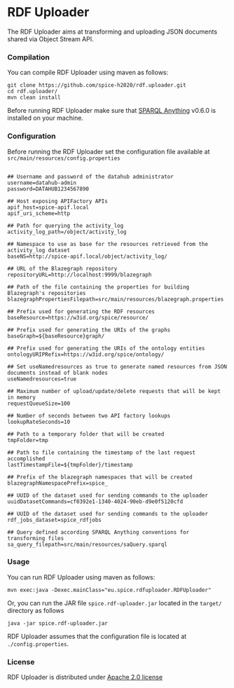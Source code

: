 # RDF Uploader

The RDF Uploader aims at transforming and uploading JSON documents shared via Object Stream API.

### Compilation

You can compile RDF Uploader using maven as follows:

```
git clone https://github.com/spice-h2020/rdf.uploader.git
cd rdf.uploader/
mvn clean install
```

Before running RDF Uploader make sure that [SPARQL Anything](https://github.com/SPARQL-Anything/sparql.anything) v0.6.0 is installed on your machine.

### Configuration

Before running the RDF Uploader set the configuration file available at ``src/main/resources/config.properties`` 

```

## Username and password of the datahub administrator
username=datahub-admin
password=DATAHUB1234567890

## Host exposing APIFactory APIs
apif_host=spice-apif.local
apif_uri_scheme=http

## Path for querying the activity_log 
activity_log_path=/object/activity_log

## Namespace to use as base for the resources retrieved from the activity_log dataset
baseNS=http://spice-apif.local/object/activity_log/

## URL of the Blazegraph repository
repositoryURL=http://localhost:9999/blazegraph

## Path of the file containing the properties for building Blazegraph's repositories
blazegraphPropertiesFilepath=src/main/resources/blazegraph.properties

## Prefix used for generating the RDF resources
baseResource=https://w3id.org/spice/resource/

## Prefix used for generating the URIs of the graphs
baseGraph=${baseResource}graph/

## Prefix used for generating the URIs of the ontology entities
ontologyURIPRefix=https://w3id.org/spice/ontology/

## Set useNamedresources as true to generate named resources from JSON documents instead of blank nodes
useNamedresources=true

## Maximum number of upload/update/delete requests that will be kept in memory
requestQueueSize=100

## Number of seconds between two API factory lookups
lookupRateSeconds=10

## Path to a temporary folder that will be created
tmpFolder=tmp

## Path to file containing the timestamp of the last request accomplished
lastTimestampFile=${tmpFolder}/timestamp

## Prefix of the blazegraph namespaces that will be created
blazegraphNamespacePrefix=spice_

## UUID of the dataset used for sending commands to the uploader
uuidDatasetCommands=cf0392e1-1340-4024-90eb-d9e0f5120cfd

## UUID of the dataset used for sending commands to the uploader
rdf_jobs_dataset=spice_rdfjobs

## Query defined according SPARQL Anything conventions for transforming files
sa_query_filepath=src/main/resources/saQuery.sparql

```

### Usage

You can run RDF Uploader using maven as follows:

```
mvn exec:java -Dexec.mainClass="eu.spice.rdfuploader.RDFUploader"
```

Or, you can run the JAR file ``spice.rdf-uploader.jar`` located in the ``target/`` directory as follows

```
java -jar spice.rdf-uploader.jar
```

RDF Uploader assumes that the configuration file is located at ``./config.properties``.

### License

RDF Uploader is distributed under [Apache 2.0 license](LICENSE)
